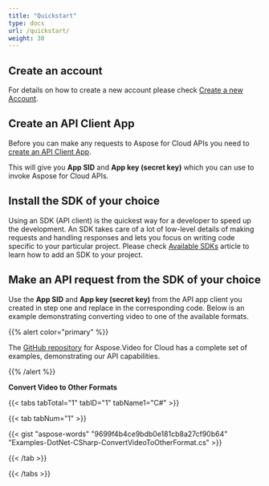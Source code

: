 ```yaml
---
title: "Quickstart"
type: docs
url: /quickstart/
weight: 30
---
```


## **Create an account**
For details on how to create a new account please check [Create a new Account](https://docs.aspose.cloud/display/totalcloud/Creating+and+Managing+Account).
## **Create an API Client App**
Before you can make any requests to Aspose for Cloud APIs you need to [create an API Client App](https://docs.aspose.cloud/display/totalcloud/Create+New+App+and+Get+App+Key+and+SID).

This will give you **App SID** and **App key (secret key)** which you can use to invoke Aspose for Cloud APIs.
## **Install the SDK of your choice**
Using an SDK (API client) is the quickest way for a developer to speed up the development. An SDK takes care of a lot of low-level details of making requests and handling responses and lets you focus on writing code specific to your particular project. Please check [Available SDKs](/available-sdks/) article to learn how to add an SDK to your project.
## **Make an API request from the SDK of your choice**
Use the **App SID** and **App key (secret key)** from the API app client you created in step one and replace in the corresponding code. Below is an example demonstrating converting video to one of the available formats.

{{% alert color="primary" %}} 

The [GitHub repository](https://github.com/aspose-video-cloud) for Aspose.Video for Cloud has a complete set of examples, demonstrating our API capabilities.

{{% /alert %}} 

**Convert Video to Other Formats**

{{< tabs tabTotal="1" tabID="1" tabName1="C#" >}}

{{< tab tabNum="1" >}}

{{< gist "aspose-words" "9699f4b4ce9bdb0e181cb8a27cf90b64" "Examples-DotNet-CSharp-ConvertVideoToOtherFormat.cs" >}}

{{< /tab >}}

{{< /tabs >}}
